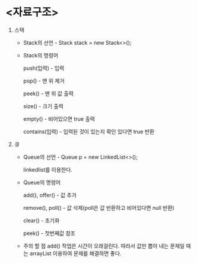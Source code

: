 # <자료구조>


1. 스택

   - Stack의 선언 - Stack<Integer> stack = new Stack<>();

    - Stack의 명령어
      
        push(입력) - 입력
   
        pop() - 맨 위 제거
      
        peek() - 맨 위 값 출력
      
        size() - 크기 출력
      
        empty() - 비어있으면 true 출력
      
        contains(입력) - 입력된 것이 있는지 확인 있다면 true 반환 

3. 큐

   - Queue의 선언 - Queue<Integer> p = new LinkedList<>();

      linkedlist를 이용한다.

   - Queue의 명령어

       add(), offer() - 값 추가
    
       remove(), poll() - 값 삭제(poll은 값 반환하고 비어있다면  null 반환)
    
       clear() - 초기화
    
       peek() - 첫번째값 참조

    - 주의 할 점 add() 작업은 시간이 오래걸린다. 따라서 값만 뽑아 내는 문제일 때는 arrayList 이용하여 문제를 해결하면 좋다.
